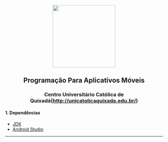 <div align="center"><a href="https://www.android.com/intl/pt-BR_br/"><img width="200" height="200" src="https://logodownload.org/wp-content/uploads/2015/05/android-logo-0-1.png"></a>

##  Programação Para Aplicativos Móveis
### Centro Universitário Católica de Quixadá(http://unicatolicaquixada.edu.br/)

</div>

#### 1.  Dependências
- [JDK](https://www.oracle.com/br/java/technologies/javase/javase-jdk8-downloads.html)
- [Android Studio](https://developer.android.com/studio)
------------

<!-- #### 2.  Comandos Deno
###### Executar Aplicação
```shell
deno run app.ts
```
###### Permissão 
```shell
deno run app.ts 
```-->